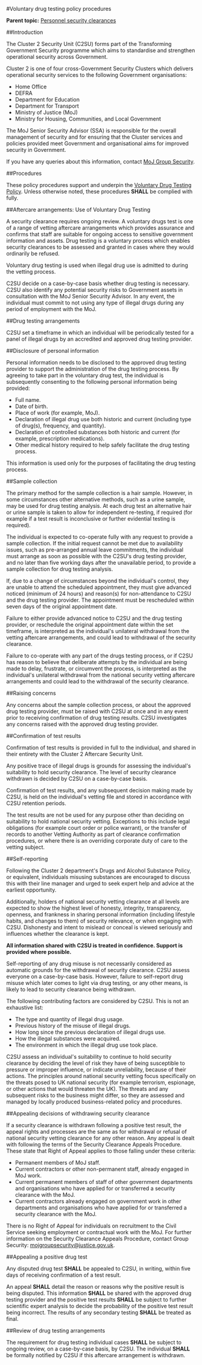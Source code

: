 #Voluntary drug testing policy procedures

**Parent topic:** [Personnel security clearances](personnel-security-clearances.md)

##Introduction

The Cluster 2 Security Unit (C2SU) forms part of the Transforming Government Security programme which aims to standardise and strengthen operational security across Government.

Cluster 2 is one of four cross-Government Security Clusters which delivers operational security services to the following Government organisations:

* Home Office
* DEFRA
* Department for Education
* Department for Transport
* Ministry of Justice (MoJ)
* Ministry for Housing, Communities, and Local Government

The MoJ Senior Security Advisor (SSA) is responsible for the overall management of security and for ensuring that the Cluster services and policies provided meet Government and organisational aims for improved security in Government.

If you have any queries about this information, contact [MoJ Group Security](mailto:mojgroupsecurity@justice.gov.uk).

##Procedures

These policy procedures support and underpin the [Voluntary Drug Testing Policy](voluntary-drug-testing-policy.md). Unless otherwise noted, these procedures **SHALL** be complied with fully.

##Aftercare arrangements: Use of Voluntary Drug Testing

A security clearance requires ongoing review. A voluntary drugs test is one of a range of vetting aftercare arrangements which provides assurance and confirms that staff are suitable for ongoing access to sensitive government information and assets. Drug testing is a voluntary process which enables security clearances to be assessed and granted in cases where they would ordinarily be refused.

Voluntary drug testing is used when illegal drug use is admitted to during the vetting process.

C2SU decide on a case-by-case basis whether drug testing is necessary. C2SU also identify any potential security risks to Government assets in consultation with the MoJ Senior Security Advisor. In any event, the individual must commit to not using any type of illegal drugs during any period of employment with the MoJ.

##Drug testing arrangements

C2SU set a timeframe in which an individual will be periodically tested for a panel of illegal drugs by an accredited and approved drug testing provider.

##Disclosure of personal information

Personal information needs to be disclosed to the approved drug testing provider to support the administration of the drug testing process. By agreeing to take part in the voluntary drug test, the individual is subsequently consenting to the following personal information being provided:

* Full name.
* Date of birth.
* Place of work (for example, MoJ).
* Declaration of illegal drug use both historic and current (including type of drug(s), frequency, and quantity).
* Declaration of controlled substances both historic and current (for example, prescription medications).
* Other medical history required to help safely facilitate the drug testing process.

This information is used only for the purposes of facilitating the drug testing process.

##Sample collection

The primary method for the sample collection is a hair sample. However, in some circumstances other alternative methods, such as a urine sample, may be used for drug testing analysis. At each drug test an alternative hair or urine sample is taken to allow for independent re-testing, if required (for example if a test result is inconclusive or further evidential testing is required).

The individual is expected to co-operate fully with any request to provide a sample collection. If the initial request cannot be met due to availability issues, such as pre-arranged annual leave commitments, the individual must arrange as soon as possible with the C2SU's drug testing provider, and no later than five working days after the unavailable period, to provide a sample collection for drug testing analysis.

If, due to a change of circumstances beyond the individual's control, they are unable to attend the scheduled appointment, they must give advanced noticed (minimum of 24 hours) and reason(s) for non-attendance to C2SU and the drug testing provider. The appointment must be rescheduled within seven days of the original appointment date.

Failure to either provide advanced notice to C2SU and the drug testing provider, or reschedule the original appointment date within the set timeframe, is interpreted as the individual's unilateral withdrawal from the vetting aftercare arrangements, and could lead to withdrawal of the security clearance.

Failure to co-operate with any part of the drugs testing process, or if C2SU has reason to believe that deliberate attempts by the individual are being made to delay, frustrate, or circumvent the process, is interpreted as the individual's unilateral withdrawal from the national security vetting aftercare arrangements and could lead to the withdrawal of the security clearance.

##Raising concerns

Any concerns about the sample collection process, or about the approved drug testing provider, must be raised with C2SU at once and in any event prior to receiving confirmation of drug testing results. C2SU investigates any concerns raised with the approved drug testing provider.

##Confirmation of test results

Confirmation of test results is provided in full to the individual, and shared in their entirety with the Cluster 2 Aftercare Security Unit.

Any positive trace of illegal drugs is grounds for assessing the individual's suitability to hold security clearance. The level of security clearance withdrawn is decided by C2SU on a case-by-case basis.

Confirmation of test results, and any subsequent decision making made by C2SU, is held on the individual's vetting file and stored in accordance with C2SU retention periods.

The test results are not be used for any purpose other than deciding on suitability to hold national security vetting. Exceptions to this include legal obligations (for example court order or police warrant), or the transfer of records to another Vetting Authority as part of clearance confirmation procedures, or where there is an overriding corporate duty of care to the vetting subject.

##Self-reporting

Following the Cluster 2 department's Drugs and Alcohol Substance Policy, or equivalent, individuals misusing substances are encouraged to discuss this with their line manager and urged to seek expert help and advice at the earliest opportunity.

Additionally, holders of national security vetting clearance at all levels are expected to show the highest level of honesty, integrity, transparency, openness, and frankness in sharing personal information (including lifestyle habits, and changes to them) of security relevance, or when engaging with C2SU. Dishonesty and intent to mislead or conceal is viewed seriously and influences whether the clearance is kept.

**All information shared with C2SU is treated in confidence. Support is provided where possible.**

Self-reporting of any drug misuse is not necessarily considered as automatic grounds for the withdrawal of security clearance. C2SU assess everyone on a case-by-case basis. However, failure to self-report drug misuse which later comes to light via drug testing, or any other means, is likely to lead to security clearance being withdrawn.

The following contributing factors are considered by C2SU. This is not an exhaustive list:

* The type and quantity of illegal drug usage.
* Previous history of the misuse of illegal drugs.
* How long since the previous declaration of illegal drugs use.
* How the illegal substances were acquired.
* The environment in which the illegal drug use took place.

C2SU assess an individual's suitability to continue to hold security clearance by deciding the level of risk they have of being susceptible to pressure or improper influence, or indicate unreliability, because of their actions. The principles around national security vetting focus specifically on the threats posed to UK national security (for example terrorism, espionage, or other actions that would threaten the UK). The threats and any subsequent risks to the business might differ, so they are assessed and managed by locally produced business-related policy and procedures.

##Appealing decisions of withdrawing security clearance

If a security clearance is withdrawn following a positive test result, the appeal rights and processes are the same as for withdrawal or refusal of national security vetting clearance for any other reason. Any appeal is dealt with following the terms of the Security Clearance Appeals Procedure. These state that Right of Appeal applies to those falling under these criteria:

* Permanent members of MoJ staff.
* Current contractors or other non-permanent staff, already engaged in MoJ work.
* Current permanent members of staff of other government departments and organisations who have applied for or transferred a security clearance with the MoJ.
* Current contractors already engaged on government work in other departments and organisations who have applied for or transferred a security clearance with the MoJ.

There is no Right of Appeal for individuals on recruitment to the Civil Service seeking employment or contractual work with the MoJ. For further information on the Security Clearance Appeals Procedure, contact Group Security: [mojgroupsecurity@justice.gov.uk](mailto:mojgroupsecurity@justice.gov.uk).

##Appealing a positive drug test

Any disputed drug test **SHALL** be appealed to C2SU, in writing, within five days of receiving confirmation of a test result.

An appeal **SHALL** detail the reason or reasons why the positive result is being disputed. This information **SHALL** be shared with the approved drug testing provider and the positive test results **SHALL** be subject to further scientific expert analysis to decide the probability of the positive test result being incorrect. The results of any secondary testing **SHALL** be treated as final.

##Review of drug testing arrangements

The requirement for drug testing individual cases **SHALL** be subject to ongoing review, on a case-by-case basis, by C2SU. The individual **SHALL** be formally notified by C2SU if this aftercare arrangement is withdrawn.

